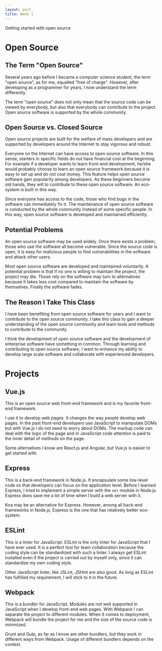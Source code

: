 ```yaml
---
layout: post
title: Week 1
---
```


Getting started with open source

# Open Source

## The Term "Open Source"

Several years ago before I became a computer science student, the term "open source", as for me, equalled "free of charge". However, after developing as a programmer for years, I now understand the term differently.

The term "open source" does not only mean that the source code can be viewed by everybody, but also that everybody can contribute to the project. Open source software is supported by the whole community.

## Open Source vs. Closed Source

Open source projects are built for the welfare of mass developers and are supported by developers around the Internet to stay vigorous and robust.

Everyone on the Internet can have access to open source software. In this sense, starters in specific fields do not have financial cost at the beginning. For example if a developer wants to learn front-end development, he/she would probably choose to learn an open source framework because it is easy to set up and do not cost money. This feature helps open source software gain popularity among developers. As these beginners become old hands, they will to contribute to these open source software. An eco-system is built in this way.

Since everyone has access to the code, those who find bugs in the software can immediately fix it. The maintenance of open source software is conducted by the whole community instead of some specific people. In this way, open source software is developed and maintained efficiently.

## Potential Problems

An open source software may be used widely. Once there exists a problem, those who use the software all become vulnerable. Since the source code is open, it is easy for malicious people to find vulnerabilities in the software and attack other users.

Most open source software are developed and maintained voluntarily. A potential problem is that if no one is willing to maintain the project, the project may die. Those rely on the software may turn to alternatives because it takes less cost compared to maintain the software by themselves. Finally the software fades.

## The Reason I Take This Class

I have been benefiting from open source software for years and I want to contribute to the open source community. I take this class to gain a deeper understanding of the open source community and learn tools and methods to contribute to the community.

I think the development of open source software and the development of enterprise software have something in common. Through learning and contributing to open source software, I want to enhance my ability to develop large scale software and collaborate with experienced developers.

# Projects

## Vue.js

This is an open source web front-end framework and is my favorite front-end framework.

I use it to develop web pages. It changes the way people develop web pages. In the past front-end developers use JavaScript to manipulate DOMs but with Vue.js I do not need to worry about DOMs. The markup code can deal with the logic of the page and in JavaScript code attention is paid to the inner detail of methods on the page.

Some alternatives I know are React.js and Angular, but Vue.js is easier to get started with.

## Express

This is a back-end framework in Node.js. It encapsulate some low-level code so that developers can focus on the application level. Before I learned Express, I tried to implement a simple server with the `net` module in Node.js. Express does save me a lot of time when I build a web server with it.

Koa may be an alternative for Express. However, among all back-end frameworks in Node.js, Express is the one that has relatively better eco-system.

## ESLint

This is a linter for JavaScript. ESLint is the only linter for JavaScript that I have ever used. It is a perfect tool for team collaboration because the coding style can be standardized with such a linter. I always get ESLint installed even if the project is carried out by myself only, since it can standardize my own coding style.

Other JavaScript linter, like JSLint, JSHint are also good. As long as ESLint has fulfilled my requirement, I will stick to it in the future.

## Webpack

This is a bundler for JavaScript. Modules are not well supported in JavaScript when I develop front-end web pages. With Webpack I can separate the project to different modules. When it comes to deployment, Webpack will bundle the project for me and the size of the source code is minimized.

Grunt and Gulp, as far as I know are other bundlers, but they work in different ways from Webpack. Usage of different bundlers depends on the context.

